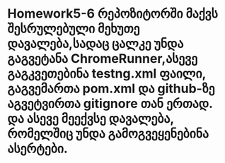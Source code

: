 # Homework5-6 რეპოზიტორში მაქვს შესრულებული მეხუთე დავალება,სადაც ცალკე უნდა გაგვეტანა ChromeRunner,ასევე გაგკვეთებინა testng.xml ფაილი, გაგვემართა pom.xml და github-ზე აგვეტვირთა gitignore თან ერთად. და ასევე მეექვსე დავალება, რომელშიც უნდა გამოგვეყენებინა ასერტები.
